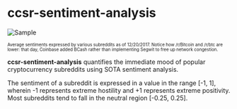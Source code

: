 # ccsr-sentiment-analysis

![Sample](https://raw.githubusercontent.com/dmhacker/ccsr-sentiment-analysis/master/sample.png)

<sub><sup>Average sentiments expressed by various subreddits as of 12/20/2017. Notice how /r/Bitcoin and /r/btc are lower: that day, Coinbase added BCash rather than implementing Segwit to free up network congestion.</sup></sub>

__ccsr-sentiment-analysis__ quantifies the immediate mood of popular cryptocurrency subreddits using SOTA sentiment analysis.

The sentiment of a subreddit is expressed in a value in the range [-1, 1], wherein -1 represents extreme hostility and +1 represents extreme positivity. Most subreddits tend to fall in the neutral region [-0.25, 0.25].
